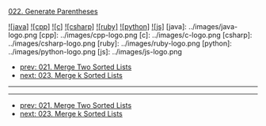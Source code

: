 [022. Generate Parentheses](https://leetcode.com/problems/generate-parentheses/)

[![java]](../java/022-generate-parentheses.md)
[![cpp]](../cpp/022-generate-parentheses.md)
[![c]](../c/022-generate-parentheses.md)
[![csharp]](../csharp/022-generate-parentheses.md)
[![ruby]](../ruby/022-generate-parentheses.md)
[![python]](../python/022-generate-parentheses.md)
[![js]](../js/022-generate-parentheses.md)
[java]: ../images/java-logo.png
[cpp]: ../images/cpp-logo.png
[c]: ../images/c-logo.png
[csharp]: ../images/csharp-logo.png
[ruby]: ../images/ruby-logo.png
[python]: ../images/python-logo.png
[js]: ../images/js-logo.png

- [prev: 021. Merge Two Sorted Lists](021-merge-two-sorted-lists.md)
- [next: 023. Merge k Sorted Lists](023-merge-k-sorted-lists.md)

---



---

- [prev: 021. Merge Two Sorted Lists](021-merge-two-sorted-lists.md)
- [next: 023. Merge k Sorted Lists](023-merge-k-sorted-lists.md)
